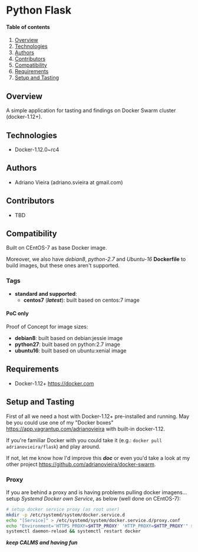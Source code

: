 # Python Flask

#### Table of contents

1. [Overview](#overview)
2. [Technologies](#technologies)
3. [Authors](#authors)
4. [Contributors](#contributors)
5. [Compatibility](#compatibility)
6. [Requirements](#requirements)
7. [Setup and Tasting](#setup-and-tasting)

## Overview

A simple application for tasting and findings on Docker Swarm cluster (docker-1.12+).

## Technologies

* Docker-1.12.0~rc4

## Authors

* Adriano Vieira (adriano.svieira at gmail.com)

## Contributors

* TBD

## Compatibility

Built on CEntOS-7 as base Docker image.

Moreover, we also have *debian8*, *python-2.7* and *Ubuntu-16* **Dockerfile** to build images, but these ones aren't supported.

### Tags

- **standard and supported**:
  - **centos7** (***latest***): built based on centos:7 image

#### PoC only
Proof of Concept for image sizes:
  - **debian8**: built based on debian:jessie image
  - **python27**: built based on python:2.7 image
  - **ubuntu16**: built based on ubuntu:xenial image

## Requirements

- Docker-1.12+ <https://docker.com>

## Setup and Tasting

First of all we need a host with Docker-1.12+ pre-installed and running. May be you could use one of my "Docker boxes" <https://app.vagrantup.com/adrianovieira> with built-in docker-1.12.

If you're familiar Docker with you could take it (e.g.: `docker pull adrianovieira/flask`) and play around.

If not, let me know how I'd improve this ***doc*** or even you'd take a look at my other project <https://github.com/adrianovieira/docker-swarm>.

### Proxy

If you are behind a proxy and is having problems pulling docker imagens... setup *Systemd Docker own Service*, as below (well done on CEntOS-7):

```bash
# setup docker service proxy (as root user)
mkdir -p /etc/systemd/system/docker.service.d
echo "[Service]" > /etc/systemd/system/docker.service.d/proxy.conf
echo "Environment='HTTPS_PROXY=$HTTP_PROXY' 'HTTP_PROXY=$HTTP_PROXY'" >> /etc/systemd/system/docker.service.d/proxy.conf
systemctl daemon-reload && systemctl restart docker
```

***keep CALMS and having fun***
